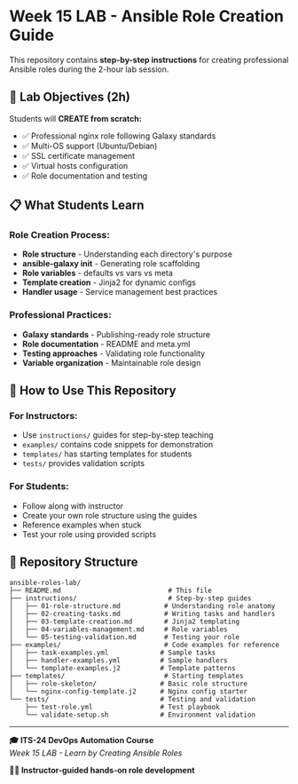 # Week 15 LAB - Ansible Role Creation Guide

This repository contains **step-by-step instructions** for creating professional Ansible roles during the 2-hour lab session.

## 🎯 Lab Objectives (2h)

Students will **CREATE from scratch:**
- ✅ Professional nginx role following Galaxy standards
- ✅ Multi-OS support (Ubuntu/Debian)
- ✅ SSL certificate management
- ✅ Virtual hosts configuration
- ✅ Role documentation and testing

## 📋 What Students Learn

### Role Creation Process:
- **Role structure** - Understanding each directory's purpose
- **ansible-galaxy init** - Generating role scaffolding
- **Role variables** - defaults vs vars vs meta
- **Template creation** - Jinja2 for dynamic configs
- **Handler usage** - Service management best practices

### Professional Practices:
- **Galaxy standards** - Publishing-ready role structure
- **Role documentation** - README and meta.yml
- **Testing approaches** - Validating role functionality
- **Variable organization** - Maintainable role design

## 🚀 How to Use This Repository

### For Instructors:
- Use `instructions/` guides for step-by-step teaching
- `examples/` contains code snippets for demonstration
- `templates/` has starting templates for students
- `tests/` provides validation scripts

### For Students:
- Follow along with instructor
- Create your own role structure using the guides
- Reference examples when stuck
- Test your role using provided scripts

## 📁 Repository Structure

```
ansible-roles-lab/
├── README.md                           # This file
├── instructions/                       # Step-by-step guides
│   ├── 01-role-structure.md           # Understanding role anatomy
│   ├── 02-creating-tasks.md           # Writing tasks and handlers
│   ├── 03-template-creation.md        # Jinja2 templating
│   ├── 04-variables-management.md     # Role variables
│   └── 05-testing-validation.md       # Testing your role
├── examples/                          # Code examples for reference
│   ├── task-examples.yml             # Sample tasks
│   ├── handler-examples.yml          # Sample handlers
│   └── template-examples.j2          # Template patterns
├── templates/                         # Starting templates
│   ├── role-skeleton/                # Basic role structure
│   └── nginx-config-template.j2      # Nginx config starter
└── tests/                            # Testing and validation
    ├── test-role.yml                 # Test playbook
    └── validate-setup.sh             # Environment validation
```

---

**🎓 ITS-24 DevOps Automation Course**  
*Week 15 LAB - Learn by Creating Ansible Roles*

**👨‍🏫 Instructor-guided hands-on role development**
